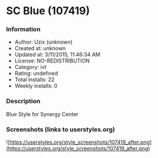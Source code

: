 # SC Blue (107419)

### Information
- Author: Uzix (unknown)
- Created at: unknown
- Updated at: 3/11/2015, 11:46:34 AM
- License: NO-REDISTRIBUTION
- Category: ivt
- Rating: undefined
- Total installs: 22
- Weekly installs: 0


### Description
Blue Style for Synergy Center


### Screenshots (links to userstyles.org)
![https://userstyles.org/style_screenshots/107419_after.png](https://userstyles.org/style_screenshots/107419_after.png)


